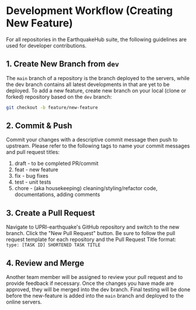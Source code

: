 # Development Workflow (Creating New Feature)

For all repositories in the EarthquakeHub suite, the following guidelines are used for developer contributions.

## 1. Create New Branch from `dev`

The `main` branch of a repository is the branch deployed to the servers, while the dev branch contains all latest developments in that are yet to be deployed. To add a new feature, create new branch on your local (clone or forked) repository based on the `dev` branch:
```bash
git checkout -b feature/new-feature
```

## 2. Commit & Push

Commit your changes with a descriptive commit message then push to upstream. Please refer to the following tags to name your commit messages and pull request titles:
1. draft - to be completed PR/commit
2. feat - new feature
3. fix - bug fixes
4. test - unit tests
5. chore - (aka housekeeping) cleaning/styling/refactor code, documentations, adding comments

## 3. Create a Pull Request

Navigate to UPRI-earthquake's GitHub repository and switch to the new branch. Click the "New Pull Request" button. Be sure to follow the pull request template for each repository and the Pull Request Title format: `type: [TASK ID] SHORTENED TASK TITLE`

## 4. Review and Merge

Another team member will be assigned to review your pull request and to provide feedback if necessary. Once the changes you have made are approved, they will be merged into the dev branch. Final testing will be done before the new-feature is added into the `main` branch and deployed to the online servers. 
